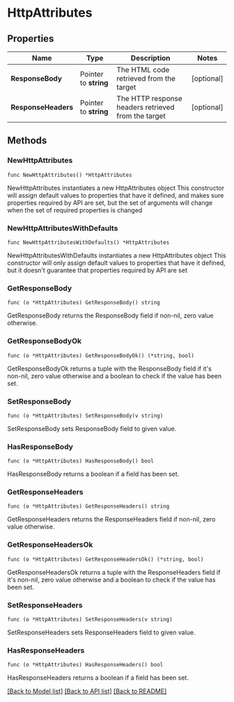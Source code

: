 # HttpAttributes

## Properties

Name | Type | Description | Notes
------------ | ------------- | ------------- | -------------
**ResponseBody** | Pointer to **string** | The HTML code retrieved from the target | [optional] 
**ResponseHeaders** | Pointer to **string** | The HTTP response headers retrieved from the target  | [optional] 

## Methods

### NewHttpAttributes

`func NewHttpAttributes() *HttpAttributes`

NewHttpAttributes instantiates a new HttpAttributes object
This constructor will assign default values to properties that have it defined,
and makes sure properties required by API are set, but the set of arguments
will change when the set of required properties is changed

### NewHttpAttributesWithDefaults

`func NewHttpAttributesWithDefaults() *HttpAttributes`

NewHttpAttributesWithDefaults instantiates a new HttpAttributes object
This constructor will only assign default values to properties that have it defined,
but it doesn't guarantee that properties required by API are set

### GetResponseBody

`func (o *HttpAttributes) GetResponseBody() string`

GetResponseBody returns the ResponseBody field if non-nil, zero value otherwise.

### GetResponseBodyOk

`func (o *HttpAttributes) GetResponseBodyOk() (*string, bool)`

GetResponseBodyOk returns a tuple with the ResponseBody field if it's non-nil, zero value otherwise
and a boolean to check if the value has been set.

### SetResponseBody

`func (o *HttpAttributes) SetResponseBody(v string)`

SetResponseBody sets ResponseBody field to given value.

### HasResponseBody

`func (o *HttpAttributes) HasResponseBody() bool`

HasResponseBody returns a boolean if a field has been set.

### GetResponseHeaders

`func (o *HttpAttributes) GetResponseHeaders() string`

GetResponseHeaders returns the ResponseHeaders field if non-nil, zero value otherwise.

### GetResponseHeadersOk

`func (o *HttpAttributes) GetResponseHeadersOk() (*string, bool)`

GetResponseHeadersOk returns a tuple with the ResponseHeaders field if it's non-nil, zero value otherwise
and a boolean to check if the value has been set.

### SetResponseHeaders

`func (o *HttpAttributes) SetResponseHeaders(v string)`

SetResponseHeaders sets ResponseHeaders field to given value.

### HasResponseHeaders

`func (o *HttpAttributes) HasResponseHeaders() bool`

HasResponseHeaders returns a boolean if a field has been set.


[[Back to Model list]](../README.md#documentation-for-models) [[Back to API list]](../README.md#documentation-for-api-endpoints) [[Back to README]](../README.md)


